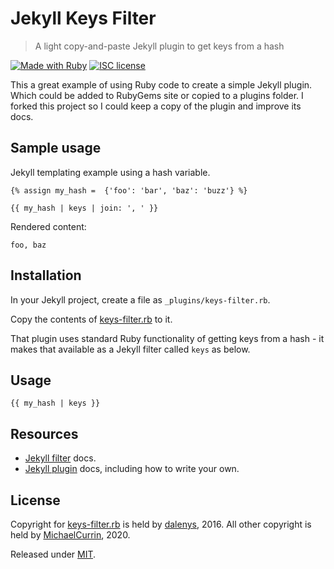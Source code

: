 # Jekyll Keys Filter
> A light copy-and-paste Jekyll plugin to get keys from a hash

[![Made with Ruby](https://img.shields.io/badge/Made%20with-Ruby-blue.svg)](https://ruby-lang.org)
[![ISC license](https://img.shields.io/badge/License-ISC-blue.svg)](#license)

This a great example of using Ruby code to create a simple Jekyll plugin. Which could be added to RubyGems site or copied to a plugins folder. I forked this project so I could keep a copy of the plugin and improve its docs.

## Sample usage

Jekyll templating example using a hash variable.

```
{% assign my_hash =  {'foo': 'bar', 'baz': 'buzz'} %}

{{ my_hash | keys | join: ', ' }}
```

Rendered content:

```
foo, baz
```


## Installation

In your Jekyll project, create a file as `_plugins/keys-filter.rb`.

Copy the contents of [keys-filter.rb](/keys-filter.rb) to it.

That plugin uses standard Ruby functionality of getting keys from a hash - it makes that available as a Jekyll filter called `keys` as below.


## Usage

```
{{ my_hash | keys }}
```


## Resources

- [Jekyll filter](https://jekyllrb.com/docs/liquid/filters/) docs.
- [Jekyll plugin](https://jekyllrb.com/docs/plugins/) docs, including how to write your own.


## License

Copyright for [keys-filter.rb](/keys-filter.rb) is held by [dalenys](https://github.com/dalenys/), 2016. All other copyright is held by [MichaelCurrin](https://github.com/MichaelCurrin/), 2020.

Released under [MIT](/LICENSE).
